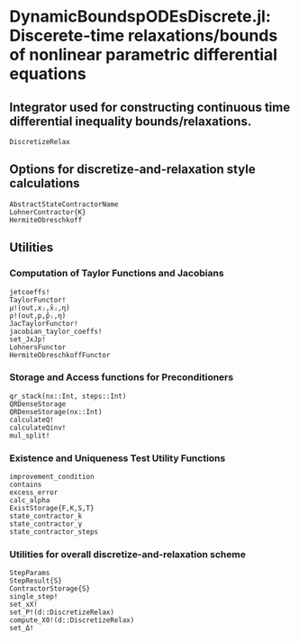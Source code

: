 # **DynamicBoundspODEsDiscrete.jl**: Discerete-time relaxations/bounds of nonlinear parametric differential equations


## Integrator used for constructing continuous time differential inequality bounds/relaxations.
```@docs
DiscretizeRelax
```

## Options for discretize-and-relaxation style calculations
```@docs
AbstractStateContractorName
LohnerContractor{K}
HermiteObreschkoff
```

## Utilities

### Computation of Taylor Functions and Jacobians
```@docs
jetcoeffs!
TaylorFunctor!
μ!(out,xⱼ,x̂ⱼ,η)
ρ!(out,p,p̂ⱼ,η)
JacTaylorFunctor!
jacobian_taylor_coeffs!
set_JxJp!
LohnersFunctor
HermiteObreschkoffFunctor
```

### Storage and Access functions for Preconditioners
```@docs
qr_stack(nx::Int, steps::Int)
QRDenseStorage
QRDenseStorage(nx::Int)
calculateQ!
calculateQinv!
mul_split!
```

### Existence and Uniqueness Test Utility Functions
```@docs
improvement_condition
contains
excess_error
calc_alpha
ExistStorage{F,K,S,T}
state_contractor_k
state_contractor_γ
state_contractor_steps
```

### Utilities for overall discretize-and-relaxation scheme
```@docs
StepParams
StepResult{S}
ContractorStorage{S}
single_step!
set_xX!
set_P!(d::DiscretizeRelax)
compute_X0!(d::DiscretizeRelax)
set_Δ!
```
